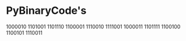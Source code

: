 # PyBinaryCode's
1000010 1101001 1101110 1100001 1110010 1111001 1000011 1101111 1100100 1100101 1110011
